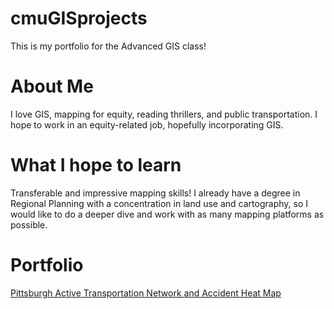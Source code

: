 # cmuGISprojects
This is my portfolio for the Advanced GIS class!

# About Me
I love GIS, mapping for equity, reading thrillers, and public transportation. I hope to work in an equity-related job, hopefully incorporating GIS.

# What I hope to learn
Transferable and impressive mapping skills! I already have a degree in Regional Planning with a concentration in land use and cartography, so I would like to do a deeper dive and work with as many mapping platforms as possible.

# Portfolio
[Pittsburgh Active Transportation Network and Accident Heat Map](https://carnegiemellon.maps.arcgis.com/apps/View/index.html?appid=c4c99cb4e61749289b6283db131a5382)

